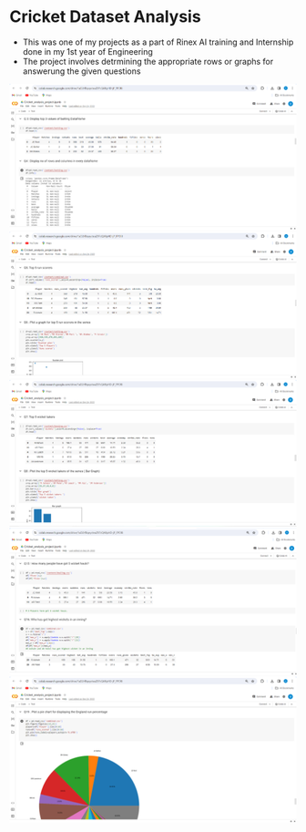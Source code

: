 # Cricket Dataset Analysis
- This was one of my projects as a part of Rinex AI training and Internship done in my 1st year of Engineering
- The project involves detrmining the appropriate rows or graphs for answerung the given questions

![img-1](images/img1.png)
![img-2](images/img2.png)
![img-3](images/img3.png)
![img-4](images/img4.png)
![img-5](images/img5.png)
